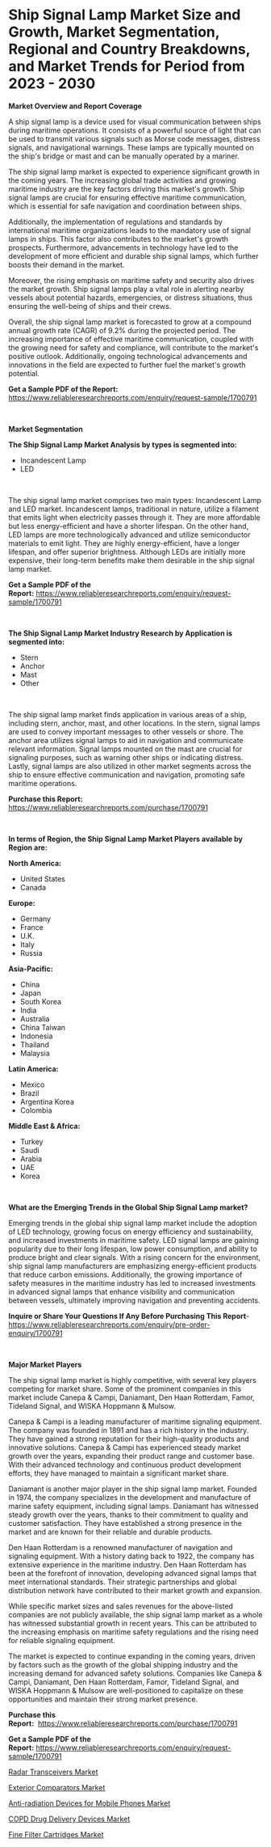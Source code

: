 <p><h1>Ship Signal Lamp Market Size and Growth, Market Segmentation, Regional and Country Breakdowns, and Market Trends for Period from 2023 -  2030</h1></p><p><strong>Market Overview and Report Coverage</strong></p>
<p><p>A ship signal lamp is a device used for visual communication between ships during maritime operations. It consists of a powerful source of light that can be used to transmit various signals such as Morse code messages, distress signals, and navigational warnings. These lamps are typically mounted on the ship's bridge or mast and can be manually operated by a mariner.</p><p>The ship signal lamp market is expected to experience significant growth in the coming years. The increasing global trade activities and growing maritime industry are the key factors driving this market's growth. Ship signal lamps are crucial for ensuring effective maritime communication, which is essential for safe navigation and coordination between ships.</p><p>Additionally, the implementation of regulations and standards by international maritime organizations leads to the mandatory use of signal lamps in ships. This factor also contributes to the market's growth prospects. Furthermore, advancements in technology have led to the development of more efficient and durable ship signal lamps, which further boosts their demand in the market.</p><p>Moreover, the rising emphasis on maritime safety and security also drives the market growth. Ship signal lamps play a vital role in alerting nearby vessels about potential hazards, emergencies, or distress situations, thus ensuring the well-being of ships and their crews.</p><p>Overall, the ship signal lamp market is forecasted to grow at a compound annual growth rate (CAGR) of 9.2% during the projected period. The increasing importance of effective maritime communication, coupled with the growing need for safety and compliance, will contribute to the market's positive outlook. Additionally, ongoing technological advancements and innovations in the field are expected to further fuel the market's growth potential.</p></p>
<p><strong>Get a Sample PDF of the Report:</strong> <a href="https://www.reliableresearchreports.com/enquiry/request-sample/1700791">https://www.reliableresearchreports.com/enquiry/request-sample/1700791</a></p>
<p>&nbsp;</p>
<p><strong>Market Segmentation</strong></p>
<p><strong>The Ship Signal Lamp Market Analysis by types is segmented into:</strong></p>
<p><ul><li>Incandescent Lamp</li><li>LED</li></ul></p>
<p>&nbsp;</p>
<p><p>The ship signal lamp market comprises two main types: Incandescent Lamp and LED market. Incandescent lamps, traditional in nature, utilize a filament that emits light when electricity passes through it. They are more affordable but less energy-efficient and have a shorter lifespan. On the other hand, LED lamps are more technologically advanced and utilize semiconductor materials to emit light. They are highly energy-efficient, have a longer lifespan, and offer superior brightness. Although LEDs are initially more expensive, their long-term benefits make them desirable in the ship signal lamp market.</p></p>
<p><strong>Get a Sample PDF of the Report:</strong>&nbsp;<a href="https://www.reliableresearchreports.com/enquiry/request-sample/1700791">https://www.reliableresearchreports.com/enquiry/request-sample/1700791</a></p>
<p>&nbsp;</p>
<p><strong>The Ship Signal Lamp Market Industry Research by Application is segmented into:</strong></p>
<p><ul><li>Stern</li><li>Anchor</li><li>Mast</li><li>Other</li></ul></p>
<p>&nbsp;</p>
<p><p>The ship signal lamp market finds application in various areas of a ship, including stern, anchor, mast, and other locations. In the stern, signal lamps are used to convey important messages to other vessels or shore. The anchor area utilizes signal lamps to aid in navigation and communicate relevant information. Signal lamps mounted on the mast are crucial for signaling purposes, such as warning other ships or indicating distress. Lastly, signal lamps are also utilized in other market segments across the ship to ensure effective communication and navigation, promoting safe maritime operations.</p></p>
<p><strong>Purchase this Report:</strong>&nbsp; <a href="https://www.reliableresearchreports.com/purchase/1700791">https://www.reliableresearchreports.com/purchase/1700791</a></p>
<p>&nbsp;</p>
<p><strong>In terms of Region, the Ship Signal Lamp Market Players available by Region are:</strong></p>
<p>
    <p> <strong> North America: </strong>
        <ul>
            <li>United States</li>
            <li>Canada</li>
        </ul>
        </p> 
    <p> <strong> Europe: </strong>
        <ul>
            <li>Germany</li>
            <li>France</li>
            <li>U.K.</li>
            <li>Italy</li>
            <li>Russia</li>
        </ul>
        </p> 
    <p> <strong> Asia-Pacific: </strong>
        <ul>
            <li>China</li>
            <li>Japan</li>
            <li>South Korea</li>
            <li>India</li>
            <li>Australia</li>
            <li>China Taiwan</li>
            <li>Indonesia</li>
            <li>Thailand</li>
            <li>Malaysia</li>
        </ul>
        </p> 
    <p> <strong> Latin America: </strong>
        <ul>
            <li>Mexico</li>
            <li>Brazil</li>
            <li>Argentina Korea</li>
            <li>Colombia</li>
        </ul>
        </p> 
    <p> <strong> Middle East & Africa: </strong>
        <ul>
            <li>Turkey</li>
            <li>Saudi</li>
            <li>Arabia</li>
            <li>UAE</li>
            <li>Korea</li>
        </ul>
    </p>
    </p>
<p>&nbsp;</p>
<p><strong>What are the Emerging Trends in the Global Ship Signal Lamp market?</strong></p>
<p><p>Emerging trends in the global ship signal lamp market include the adoption of LED technology, growing focus on energy efficiency and sustainability, and increased investments in maritime safety. LED signal lamps are gaining popularity due to their long lifespan, low power consumption, and ability to produce bright and clear signals. With a rising concern for the environment, ship signal lamp manufacturers are emphasizing energy-efficient products that reduce carbon emissions. Additionally, the growing importance of safety measures in the maritime industry has led to increased investments in advanced signal lamps that enhance visibility and communication between vessels, ultimately improving navigation and preventing accidents.</p></p>
<p><strong>Inquire or Share Your Questions If Any Before Purchasing This Report</strong>- <a href="https://www.reliableresearchreports.com/enquiry/pre-order-enquiry/1700791">https://www.reliableresearchreports.com/enquiry/pre-order-enquiry/1700791</a></p>
<p>&nbsp;</p>
<p><strong>Major Market Players</strong></p>
<p><p>The ship signal lamp market is highly competitive, with several key players competing for market share. Some of the prominent companies in this market include Canepa & Campi, Daniamant, Den Haan Rotterdam, Famor, Tideland Signal, and WISKA Hoppmann & Mulsow.</p><p>Canepa & Campi is a leading manufacturer of maritime signaling equipment. The company was founded in 1891 and has a rich history in the industry. They have gained a strong reputation for their high-quality products and innovative solutions. Canepa & Campi has experienced steady market growth over the years, expanding their product range and customer base. With their advanced technology and continuous product development efforts, they have managed to maintain a significant market share.</p><p>Daniamant is another major player in the ship signal lamp market. Founded in 1974, the company specializes in the development and manufacture of marine safety equipment, including signal lamps. Daniamant has witnessed steady growth over the years, thanks to their commitment to quality and customer satisfaction. They have established a strong presence in the market and are known for their reliable and durable products.</p><p>Den Haan Rotterdam is a renowned manufacturer of navigation and signaling equipment. With a history dating back to 1922, the company has extensive experience in the maritime industry. Den Haan Rotterdam has been at the forefront of innovation, developing advanced signal lamps that meet international standards. Their strategic partnerships and global distribution network have contributed to their market growth and expansion.</p><p>While specific market sizes and sales revenues for the above-listed companies are not publicly available, the ship signal lamp market as a whole has witnessed substantial growth in recent years. This can be attributed to the increasing emphasis on maritime safety regulations and the rising need for reliable signaling equipment.</p><p>The market is expected to continue expanding in the coming years, driven by factors such as the growth of the global shipping industry and the increasing demand for advanced safety solutions. Companies like Canepa & Campi, Daniamant, Den Haan Rotterdam, Famor, Tideland Signal, and WISKA Hoppmann & Mulsow are well-positioned to capitalize on these opportunities and maintain their strong market presence.</p></p>
<p><strong>Purchase this Report:</strong>&nbsp;&nbsp;<a href="https://www.reliableresearchreports.com/purchase/1700791">https://www.reliableresearchreports.com/purchase/1700791</a></p>
<p></p>
<p><strong>Get a Sample PDF of the Report:</strong>&nbsp;<a href="https://www.reliableresearchreports.com/enquiry/request-sample/1700791">https://www.reliableresearchreports.com/enquiry/request-sample/1700791</a></p>
<p><p><a href="https://www.linkedin.com/pulse/decoding-radar-transceivers-market-deep-dive-latest-trends-nunme/">Radar Transceivers Market</a></p><p><a href="https://medium.com/@irwingibson727/exterior-comparators-market-outlook-industry-overview-and-forecast-2023-to-2030-929cea7d31f8">Exterior Comparators Market</a></p><p><a href="https://www.linkedin.com/pulse/anti-radiation-devices-mobile-phones-market-size-growth-nza0e/">Anti-radiation Devices for Mobile Phones Market</a></p><p><a href="https://www.linkedin.com/pulse/copd-drug-delivery-devices-market-size-share-global-7agie/">COPD Drug Delivery Devices Market</a></p><p><a href="https://medium.com/@dennismurphy47/fine-filter-cartridges-market-size-reveals-the-best-marketing-channels-in-global-industry-43d8b088f829">Fine Filter Cartridges Market</a></p></p>